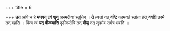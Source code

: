 +++
title = 6

+++
**उत** अपि च हे **मघवन्** **त्वं** **शृणु** अस्मदीयां स्तुतिम् । **ते** त्वत्तो यत् **वष्टि** कामयते स्तोता **तत्** **ववक्षि** तस्मै तत् वहसि । किंच त्वं **यत्** **वीळयासि** दृढीकरोषि तत् **वीळु** तत् दृढमेव सर्वत्र भवति ॥